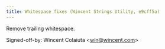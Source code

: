 ```yaml
---
title: Whitespace fixes (Wincent Strings Utility, e9cff5a)
---
```


Remove trailing whitespace.

Signed-off-by: Wincent Colaiuta &lt;win@wincent.com&gt;
